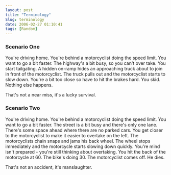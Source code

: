 ```yaml
---
layout: post
title: "Terminology"
Slug: terminology
date: 2006-02-27 01:10:41
tags: [Random]
---
```

### Scenario One

You're driving home. You're behind a motorcyclist doing the speed limit. You want to go a bit faster. The highway's a bit busy, so you can't over take. You start tailgating. A hidden on-ramp hides an approaching truck about to join in front of the motorcyclist. The truck pulls out and the motorcyclist starts to slow down. You're a bit too close so have to hit the brakes hard. You skid. Nothing else happens.

That's not a near miss, it's a lucky survival.

### Scenario Two

You're driving home. You're behind a motorcyclist doing the speed limit. You want to go a bit faster. The street is a bit busy and there's only one lane. There's some space ahead where there are no parked cars. You get closer to the motorcyclist to make it easier to overtake on the left. The motorcyclists chain snaps and jams his back wheel. The wheel stops immediately and the motorcycle starts slowing down quickly. You're mind isn't prepared - you're still thinking about overtaking. You hit the back of the motorcycle at 60. The bike's doing 30. The motorcyclist comes off. He dies.

That's not an accident, it's manslaughter.
